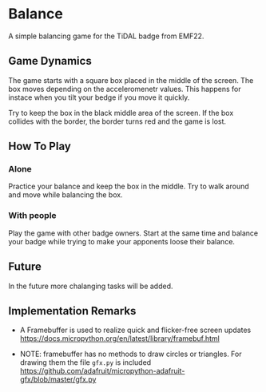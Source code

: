 # Balance
A simple balancing game for the TiDAL badge from EMF22.

## Game Dynamics

The game starts with a square box placed in the middle of the screen.
The box moves depending on the acceleromenetr values. 
This happens for instace when you tilt your bedge if you move it quickly.

Try to keep the box in the black middle area of the screen. If the box collides with 
the border, the border turns red and the game is lost.

## How To Play

### Alone

Practice your balance and keep the box in the middle. 
Try to walk around and move while balancing the box.

### With people

Play the game with other badge owners. 
Start at the same time and balance your badge while trying to make your apponents loose their balance.

## Future

In the future more chalanging tasks will be added.


## Implementation Remarks

* A Framebuffer is used to realize quick and flicker-free screen updates  
  https://docs.micropython.org/en/latest/library/framebuf.html
  
* NOTE: framebuffer has no methods to draw circles or triangles. For drawing them the file `gfx.py` is included  
  https://github.com/adafruit/micropython-adafruit-gfx/blob/master/gfx.py